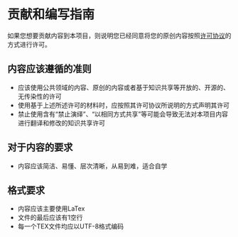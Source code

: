 # 贡献和编写指南
如果您想要贡献内容到本项目，则说明您已经同意将您的原创内容按照[许可协议](./LICENSE)的方式进行许可。
## 内容应该遵循的准则
* 应该使用公共领域的内容、原创的内容或者基于知识共享等开放的、开源的、无传染性的许可
* 使用基于上述所述许可的材料时，应按照其许可协议所说明的方式声明其许可
* 禁止使用含有“禁止演绎”、“以相同方式共享”等可能会导致无法对本项目内容进行翻译和修改的知识共享许可
## 对于内容的要求
* 内容应该简洁、易懂、层次清晰，从易到难，适合自学
## 格式要求
* 内容应该主要使用LaTex
* 文件的最后应该有1空行
* 每一个TEX文件均应以UTF-8格式编码
